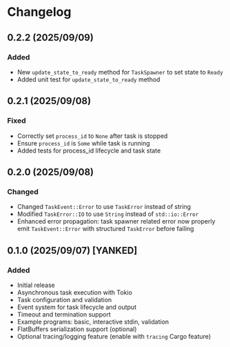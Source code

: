# Changelog

## 0.2.2 (2025/09/09)
### Added
- New `update_state_to_ready` method for `TaskSpawner` to set state to `Ready`
- Added unit test for `update_state_to_ready` method

## 0.2.1 (2025/09/08)
### Fixed
- Correctly set `process_id` to `None` after task is stopped
- Ensure `process_id` is `Some` while task is running
- Added tests for process_id lifecycle and task state

## 0.2.0 (2025/09/08)
### Changed
- Changed `TaskEvent::Error` to use `TaskError` instead of string
- Modified `TaskError::IO` to use `String` instead of `std::io::Error`
- Enhanced error propagation: task spawner related error now properly emit `TaskEvent::Error` with structured `TaskError` before failing

## 0.1.0 (2025/09/07) [YANKED]
### Added
- Initial release
- Asynchronous task execution with Tokio
- Task configuration and validation
- Event system for task lifecycle and output
- Timeout and termination support
- Example programs: basic, interactive stdin, validation
- FlatBuffers serialization support (optional)
- Optional tracing/logging feature (enable with `tracing` Cargo feature)

